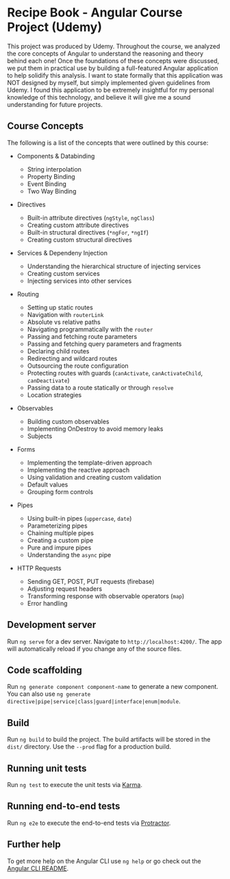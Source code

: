 # Recipe Book - Angular Course Project (Udemy)

This project was produced by Udemy. Throughout the course, we analyzed the core concepts of Angular to understand the reasoning and theory behind each one!  Once the foundations of these concepts were discussed, we put them in practical use by building a full-featured Angular application to help solidify this analysis.  I want to state formally that this application was NOT designed by myself, but simply implemented given guidelines from Udemy.  I found this application to be extremely insightful for my personal knowledge of this technology, and believe it will give me a sound understanding for future projects.

## Course Concepts

The following is a list of the concepts that were outlined by this course:

* Components & Databinding
    * String interpolation
    * Property Binding
    * Event Binding
    * Two Way Binding

* Directives
    * Built-in attribute directives (`ngStyle`, `ngClass`)
    * Creating custom attribute directives
    * Built-in structural directives (`*ngFor`, `*ngIf`)
    * Creating custom structural directives

* Services & Dependeny Injection
    * Understanding the hierarchical structure of injecting services
    * Creating custom services
    * Injecting services into other services

* Routing
    * Setting up static routes
    * Navigation with `routerLink`
    * Absolute vs relative paths
    * Navigating programmatically with the `router`
    * Passing and fetching route parameters
    * Passing and fetching query parameters and fragments
    * Declaring child routes
    * Redirecting and wildcard routes
    * Outsourcing the route configuration
    * Protecting routes with guards (`canActivate`, `canActivateChild`, `canDeactivate`)
    * Passing data to a route statically or through `resolve`
    * Location strategies

* Observables
    * Building custom observables
    * Implementing OnDestroy to avoid memory leaks
    * Subjects

* Forms
    * Implementing the template-driven approach
    * Implementing the reactive approach 
    * Using validation and creating custom validation
    * Default values
    * Grouping form controls 

* Pipes
    * Using built-in pipes (`uppercase`, `date`)
    * Parameterizing pipes
    * Chaining multiple pipes
    * Creating a custom pipe
    * Pure and impure pipes
    * Understanding the `async` pipe

* HTTP Requests
    * Sending GET, POST, PUT requests (firebase)
    * Adjusting request headers
    * Transforming response with observable operators (`map`)
    * Error handling

## Development server

Run `ng serve` for a dev server. Navigate to `http://localhost:4200/`. The app will automatically reload if you change any of the source files.

## Code scaffolding

Run `ng generate component component-name` to generate a new component. You can also use `ng generate directive|pipe|service|class|guard|interface|enum|module`.

## Build

Run `ng build` to build the project. The build artifacts will be stored in the `dist/` directory. Use the `--prod` flag for a production build.

## Running unit tests

Run `ng test` to execute the unit tests via [Karma](https://karma-runner.github.io).

## Running end-to-end tests

Run `ng e2e` to execute the end-to-end tests via [Protractor](http://www.protractortest.org/).

## Further help

To get more help on the Angular CLI use `ng help` or go check out the [Angular CLI README](https://github.com/angular/angular-cli/blob/master/README.md).
